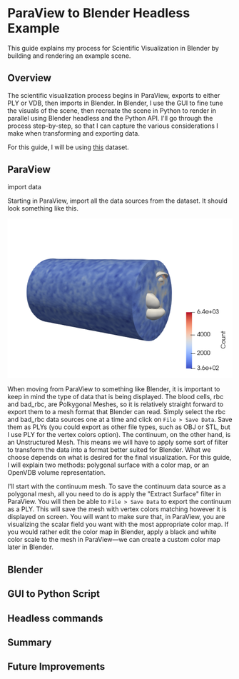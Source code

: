 # ParaView to Blender Headless Example

This guide explains my process for Scientific Visualization in Blender by building and rendering an example scene. 

## Overview

The scientific visualization process begins in ParaView, exports to either PLY or VDB, then imports in Blender. In Blender, I use the GUI to fine tune the visuals of the scene, then recreate the scene in Python to render in parallel using Blender headless and the Python API. I'll go through the process step-by-step, so that I can capture the various considerations I make when transforming and exporting data. 

For this guide, I will be using [this](https://docs.alcf.anl.gov/cooley/software-and-libraries/paraview-tutorial/) dataset. 

## ParaView

import data

Starting in ParaView, import all the data sources from the dataset. It should look something like this. 

![Screenshot of continuum and blood cells imported into ParaView.](https://github.com/halBRY/blender-sciviz/blob/main/images/paraview_1.png?raw=true)

When moving from ParaView to something like Blender, it is important to keep in mind the type of data that is being displayed. The blood cells, rbc and bad_rbc, are Polkygonal Meshes, so it is relatively straight forward to export them to a mesh format that Blender can read. Simply select the rbc and bad_rbc data sources one at a time and click on `File > Save Data`. Save them as PLYs (you could export as other file types, such as OBJ or STL, but I use PLY for the vertex colors option). The continuum, on the other hand, is an Unstructured Mesh. This means we will have to apply some sort of filter to transform the data into a format better suited for Blender. What we choose depends on what is desired for the final visualization. For this guide, I will explain two methods: polygonal surface with a color map, or an OpenVDB volume representation. 

I'll start with the continuum mesh. To save the continuum data source as a polygonal mesh, all you need to do is apply the "Extract Surface" filter in ParaView. You will then be able to `File > Save Data` to export the continuum as a PLY. This will save the mesh with vertex colors matching however it is displayed on screen. You will want to make sure that, in ParaView, you are visualizing the scalar field you want with the most appropriate color map. If you would rather edit the color map in Blender, apply a black and white color scale to the mesh in ParaView—we can create a custom color map later in Blender. 



## Blender

## GUI to Python Script 

## Headless commands 

## Summary

## Future Improvements 
